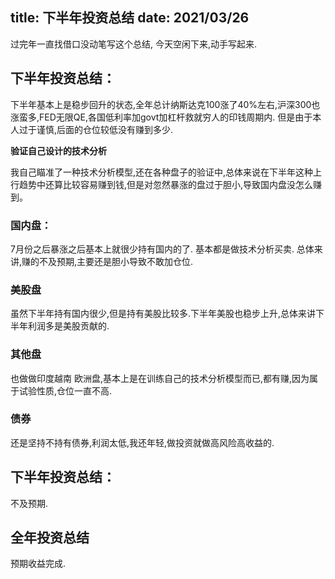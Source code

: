 title:  下半年投资总结
date: 2021/03/26 
-------------------

过完年一直找借口没动笔写这个总结, 今天空闲下来,动手写起来.


## 下半年投资总结：

下半年基本上是稳步回升的状态,全年总计纳斯达克100涨了40%左右,沪深300也涨蛮多,FED无限QE,各国低利率加govt加杠杆救就穷人的印钱周期内. 但是由于本人过于谨慎,后面的仓位较低没有赚到多少.

**验证自己设计的技术分析**

我自己瞄准了一种技术分析模型,还在各种盘子的验证中,总体来说在下半年这种上行趋势中还算比较容易赚到钱,但是对忽然暴涨的盘过于胆小,导致国内盘没怎么赚到。

### 国内盘：
7月份之后暴涨之后基本上就很少持有国内的了. 基本都是做技术分析买卖. 总体来讲,赚的不及预期,主要还是胆小导致不敢加仓位.

### 美股盘

虽然下半年持有国内很少,但是持有美股比较多.下半年美股也稳步上升,总体来讲下半年利润多是美股贡献的.

### 其他盘
也做做印度越南 欧洲盘,基本上是在训练自己的技术分析模型而已,都有赚,因为属于试验性质,仓位一直不高.


### 债券
还是坚持不持有债券,利润太低,我还年轻,做投资就做高风险高收益的.



## 下半年投资总结：
不及预期. 

## 全年投资总结
预期收益完成.

